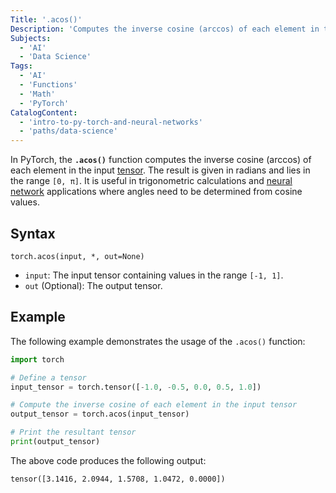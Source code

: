 ```yaml
---
Title: '.acos()'
Description: 'Computes the inverse cosine (arccos) of each element in the input tensor.'
Subjects:
  - 'AI'
  - 'Data Science'
Tags:
  - 'AI'
  - 'Functions'
  - 'Math'
  - 'PyTorch'
CatalogContent:
  - 'intro-to-py-torch-and-neural-networks'
  - 'paths/data-science'
---
```


In PyTorch, the **`.acos()`** function computes the inverse cosine (arccos) of each element in the input [tensor](https://www.codecademy.com/resources/docs/pytorch/tensors). The result is given in radians and lies in the range `[0, π]`. It is useful in trigonometric calculations and [neural network](https://www.codecademy.com/resources/docs/ai/neural-networks) applications where angles need to be determined from cosine values.

## Syntax

```pseudo
torch.acos(input, *, out=None)
```

- `input`: The input tensor containing values in the range `[-1, 1]`.
- `out` (Optional): The output tensor.

## Example

The following example demonstrates the usage of the `.acos()` function:

```py
import torch

# Define a tensor
input_tensor = torch.tensor([-1.0, -0.5, 0.0, 0.5, 1.0])

# Compute the inverse cosine of each element in the input tensor
output_tensor = torch.acos(input_tensor)

# Print the resultant tensor
print(output_tensor)
```

The above code produces the following output:

```shell
tensor([3.1416, 2.0944, 1.5708, 1.0472, 0.0000])
```
